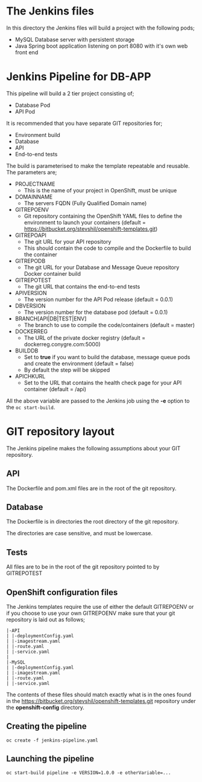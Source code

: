 # The Jenkins files

In this directory the Jenkins files will build a project with the following pods;

* MySQL Database server with persistent storage
* Java Spring boot application listening on port 8080 with it's own web front end

# Jenkins Pipeline for DB-APP

This pipeline will build a 2 tier project consisting of;
* Database Pod
* API Pod

It is recommended that you have separate GIT repositories for;
* Environment build
* Database
* API
* End-to-end tests

The build is parameterised to make the template repeatable and reusable.  The parameters are;
* PROJECTNAME
  * This is the name of your project in OpenShift, must be unique
* DOMAINNAME
  * The servers FQDN (Fully Qualified Domain name)
* GITREPOENV
  * Git repository containing the OpenShift YAML files to define the environment to launch your containers (default = https://bitbucket.org/stevshil/openshift-templates.git)
* GITREPOAPI
  * The git URL for your API repository
  * This should contain the code to compile and the Dockerfile to build the container
* GITREPODB
  * The git URL for your Database and Message Queue repository Docker container build
* GITREPOTEST
  * The git URL that contains the end-to-end tests
* APIVERSION
  * The version number for the API Pod release (default = 0.0.1)
* DBVERSION
  * The version number for the database pod (default = 0.0.1)
* BRANCH[API|DB|TEST|ENV]
  * The branch to use to compile the code/containers (default = master)
* DOCKERREG
  * The URL of the private docker registry (default = dockerreg.conygre.com:5000)
* BUILDDB
  * Set to **true** if you want to build the database, message queue pods and create the environment (default = false)
  * By default the step will be skipped
* APICHKURL
  * Set to the URL that contains the health check page for your API container (default = /api)

All the above variable are passed to the Jenkins job using the **-e** option to the ```oc start-build```.

# GIT repository layout
The Jenkins pipeline makes the following assumptions about your GIT repository.

## API

The Dockerfile and pom.xml files are in the root of the git repository.

## Database

The Dockerfile is in directories the root directory of the git repository.

The directories are case sensitive, and must be lowercase.

## Tests

All files are to be in the root of the git repository pointed to by GITREPOTEST

## OpenShift configuration files

The Jenkins templates require the use of either the default GITREPOENV or if you choose to use your own GITREPOENV make sure that your git repository is laid out as follows;

```
|-API
| |-deploymentConfig.yaml
| |-imagestream.yaml
| |-route.yaml
| |-service.yaml
|
|-MySQL
| |-deploymentConfig.yaml
| |-imagestream.yaml
| |-route.yaml
| |-service.yaml
```

The contents of these files should match exactly what is in the ones found in the https://bitbucket.org/stevshil/openshift-templates.git repository under the **openshift-config** directory.

## Creating the pipeline

```
oc create -f jenkins-pipeline.yaml
```

## Launching the pipeline

```
oc start-build pipeline -e VERSION=1.0.0 -e otherVariable=...
```

